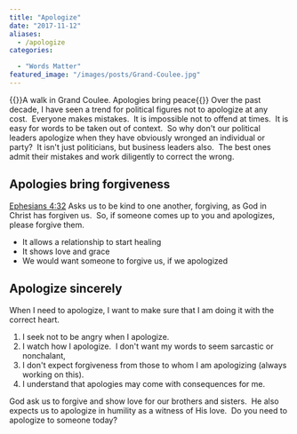 ```yaml
---
title: "Apologize"
date: "2017-11-12"
aliases:
  - /apologize
categories: 

  - "Words Matter"
featured_image: "/images/posts/Grand-Coulee.jpg"
---
```

{{<featuredimage>}}A walk in Grand Coulee.  Apologies bring peace{{</featuredimage>}}
Over the past decade, I have seen a trend for political figures not to apologize at any cost.  Everyone makes mistakes.  It is impossible not to offend at times.  It is easy for words to be taken out of context.  So why don't our political leaders apologize when they have obviously wronged an individual or party?  It isn't just politicians, but business leaders also.  The best ones admit their mistakes and work diligently to correct the wrong.

## Apologies bring forgiveness

[Ephesians 4:32](https://www.biblegateway.com/passage/?search=Ephesians+4%3A32&version=ESV) Asks us to be kind to one another, forgiving, as God in Christ has forgiven us.  So, if someone comes up to you and apologizes, please forgive them.

- It allows a relationship to start healing
- It shows love and grace
- We would want someone to forgive us, if we apologized

## Apologize sincerely

When I need to apologize, I want to make sure that I am doing it with the correct heart.

1. I seek not to be angry when I apologize.
2. I watch how I apologize.  I don't want my words to seem sarcastic or nonchalant,
3. I don't expect forgiveness from those to whom I am apologizing (always working on this).
4. I understand that apologies may come with consequences for me.

God ask us to forgive and show love for our brothers and sisters.  He also expects us to apologize in humility as a witness of His love.  Do you need to apologize to someone today?
